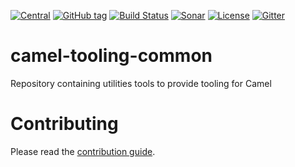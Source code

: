 [![Central](https://img.shields.io/maven-central/v/com.github.camel-tooling/camel-tooling-common.svg?style=plastic)]()
[![GitHub tag](https://img.shields.io/github/tag/camel-tooling/camel-tooling-common.svg?style=plastic)]()
[![Build Status](https://travis-ci.org/camel-tooling/camel-tooling-common.svg?branch=master)](https://travis-ci.org/camel-tooling/camel-tooling-common)
[![Sonar](https://sonarcloud.io/api/project_badges/measure?project=camel-tooling-common&metric=alert_status)](https://sonarcloud.io/dashboard?id=camel-tooling-common)
[![License](https://img.shields.io/badge/license-Apache%202-blue.svg)]()
[![Gitter](https://img.shields.io/gitter/room/camel-tooling/Lobby.js.svg)](https://gitter.im/camel-tooling/Lobby)

# camel-tooling-common
Repository containing utilities tools to provide tooling for Camel

# Contributing
Please read the [contribution guide](./Contributing.md "Contribution Guide").
